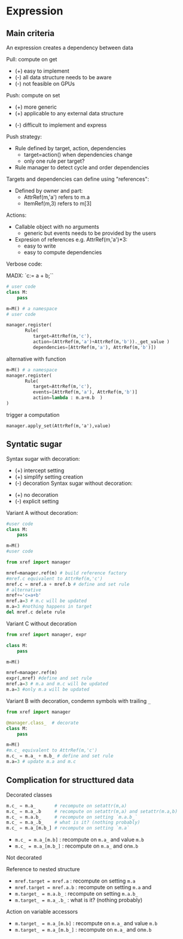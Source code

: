 Expression
============

Main criteria
------------

An expression creates a dependency between data

Pull: compute on get
   - (+) easy to implement
   - (-) all data structure needs to be aware
   - (-) not feasible on GPUs

Push: compute on set
   + (+) more generic
   + (+) applicable to any external data structure
   - (-) difficult to implement and express

Push strategy:
   -  Rule defined by target, action, dependencies
       -  target=action() when dependencies change
       -  only one rule per target?
   -  Rule manager to detect cycle and order dependencies

Targets and dependencies can define using "references":
   - Defined by owner and part:
       - AttrRef(m,'a') refers to m.a
       - ItemRef(m,3) refers to m[3]

Actions:
   - Callable object with no arguments
        - generic but events needs to be provided by the users
   - Expresion of references e.g. AttrRef(m,'a')*3:
       - easy to write
       - easy to compute dependencies


Verbose code:

MADX:   `c:= a + b;``

```python
# user code
class M:
    pass

m=M() # a namespace
# user code

manager.register(
       Rule(
          target=AttrRef(m,'c'),
          action=(AttrRef(m,'a')+AttrRef(m,'b'))._get_value )
          dependencies=[AttrRef(m,'a'), AttrRef(m,'b')])

```
alternative with function

```python
m=M() # a namespace
manager.register(
       Rule(
          target=AttrRef(m,'c'),
          events=[AttrRef(m,'a'), AttrRef(m,'b')]
          action=lambda : m.a+m.b  )
)
```

trigger a computation

```
manager.apply_set(AttrRef(m,'a'),value)
```

Syntatic sugar
---------------


Syntax sugar with decoration:
- (+) intercept setting
- (+) simplify setting creation
- (-) decoration
Syntax sugar without decoration:
+ (+) no decoration
+ (-) explicit setting


Variant A without decoration:

```python
#user code
class M:
    pass

m=M()
#user code

from xref import manager

mref=manager.ref(m) # build reference factory
#mref.c equivalent to AttrRef(m,'c')
mref.c = mref.a + mref.b # define and set rule
# alternative
mref+='c=a+b'
mref.a=3 # m.c will be updated
m.a=3 #nothing happens in target
del mref.c delete rule
```

Variant C without decoration

```python
from xref import manager, expr

class M:
    pass

m=M()

mref=manager.ref(m)
expr(,mref) #define and set rule
mref.a=3 # m.a and m.c will be updated
m.a=3 #only m.a will be updated
```


Variant B with decoration, condemn symbols with trailing `_`
```python
from xref import manager

@manager.class_  # decorate
class M:
    pass

m=M()
#m.c_ equivalent to AttrRef(m,'c')
m.c_ = m.a_ + m.b_ # define and set rule
m.a=3 # update m.a and m.c
```


Complication for structtured data
-----------------------------------------

Decorated classes

```python
m.c_ = m.a_       # recompute on setattr(m,a)
m.c_ = m.a_.b     # recompute on setattr(m,a) and setattr(m.a,b) 
m.c_ = m.a.b_     # recompute on setting `m.a.b_`
m.c_ = m.a_.b_    # what is it? (nothing probably)
m.c_ = m.a_[m.b_] # recompute on setting `m.a`
```

- `m.c_ = m.a_[m.b]`    : recompute on `m.a_` and value `m.b`
- `m.c_ = m.a_[m.b_]`   : recompute on `m.a_` and on`m.b`


Not decorated


Reference to nested structure

- `mref.target = mref.a`    : recompute on setting `m.a`
- `mref.target = mref.a.b`  : recompute on setting `m.a` and 
- `m.target_ = m.a.b_`  : recompute on setting `m.a.b_`
- `m.target_ = m.a_.b_` : what is it? (nothing probably)

Action on variable accessors

- `m.target_ = m.a_[m.b]`    : recompute on `m.a_` and value `m.b`
- `m.target_ = m.a_[m.b_]`   : recompute on `m.a_` and on`m.b`


